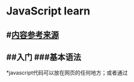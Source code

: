 # JavaScript learn
#[内容参考来源](https://www.liaoxuefeng.com/wiki/001434446689867b27157e896e74d51a89c25cc8b43bdb3000/00143449917624134f5c4695b524e81a581ab5a222b05ec000)
---
##入门
###基本语法
---
*javascript代码可以放在网页的任何地方；或者通过<script>标签的src引用至html中，同一个页面可以引用多个JavaScript文件，按照引用顺序执行JavaScript文件。
*编译器:vscode、sublime、notepad++（仅window平台），不推荐使用记事本或者word编写。